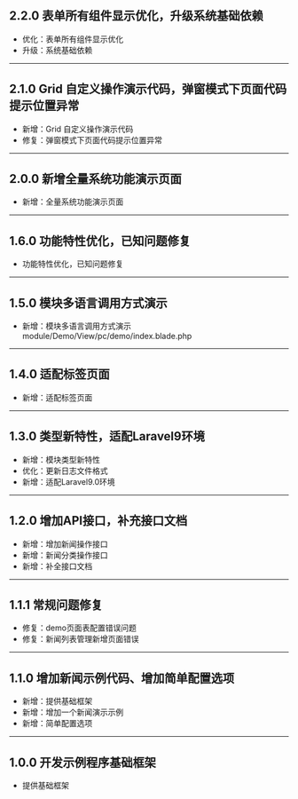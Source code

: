 ## 2.2.0 表单所有组件显示优化，升级系统基础依赖

- 优化：表单所有组件显示优化
- 升级：系统基础依赖

---

## 2.1.0 Grid 自定义操作演示代码，弹窗模式下页面代码提示位置异常

- 新增：Grid 自定义操作演示代码
- 修复：弹窗模式下页面代码提示位置异常

---

## 2.0.0 新增全量系统功能演示页面

- 新增：全量系统功能演示页面

---

## 1.6.0 功能特性优化，已知问题修复

- 功能特性优化，已知问题修复

---

## 1.5.0 模块多语言调用方式演示

- 新增：模块多语言调用方式演示 module/Demo/View/pc/demo/index.blade.php

---

## 1.4.0 适配标签页面

- 新增：适配标签页面

---

## 1.3.0 类型新特性，适配Laravel9环境

- 新增：模块类型新特性
- 优化：更新日志文件格式
- 新增：适配Laravel9.0环境

---

## 1.2.0 增加API接口，补充接口文档

- 新增：增加新闻操作接口
- 新增：新闻分类操作接口
- 新增：补全接口文档

---

## 1.1.1 常规问题修复

- 修复：demo页面表配置错误问题
- 修复：新闻列表管理新增页面错误

---

## 1.1.0 增加新闻示例代码、增加简单配置选项

- 新增：提供基础框架
- 新增：增加一个新闻演示示例
- 新增：简单配置选项

---

## 1.0.0 开发示例程序基础框架

- 提供基础框架

